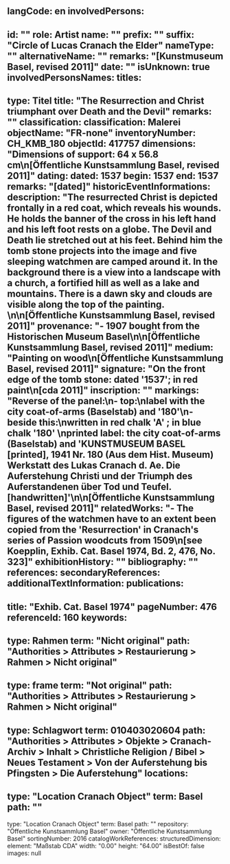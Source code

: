 langCode: en
involvedPersons: 
 - 
   id: ""
  role: Artist
  name: ""
  prefix: ""
  suffix: "Circle of Lucas Cranach the Elder"
  nameType: ""
  alternativeName: ""
  remarks: "[Kunstmuseum Basel, revised 2011]"
  date: ""
  isUnknown: true
involvedPersonsNames: 
titles: 
 - 
   type: Titel
  title: "The Resurrection and Christ triumphant over Death and the Devil"
  remarks: ""
classification: 
 classification: Malerei
objectName: "FR-none"
inventoryNumber: CH_KMB_180
objectId: 417757
dimensions: "Dimensions of support: 64 x 56.8 cm\n[Öffentliche Kunstsammlung Basel, revised 2011]"
dating: 
 dated: 1537
 begin: 1537
 end: 1537
 remarks: "[dated]"
 historicEventInformations: 
description: "The resurrected Christ is depicted frontally in a red coat, which reveals his wounds. He holds the banner of the cross in his left hand and his left foot rests on a globe. The Devil and Death lie stretched out at his feet. Behind him the tomb stone projects into the image and five sleeping watchmen are camped around it. In the background there is a view into a landscape with a church, a fortified hill as well as a lake and mountains. There is a dawn sky and clouds are visible along the top of the painting. \n\n[Öffentliche Kunstsammlung Basel, revised 2011]"
provenance: "- 1907 bought from the Historischen Museum Basel\n\n[Öffentliche Kunstsammlung Basel, revised 2011]"
medium: "Painting on wood\n[Öffentliche Kunstsammlung Basel, revised 2011]"
signature: "On the front edge of the tomb stone: dated '1537'; in red paint\n[cda 2011]"
inscription: ""
markings: "Reverse of the panel:\n- top:\nlabel with the city coat-of-arms (Baselstab) and '180'\n- beside this:\nwritten in red chalk 'A' ; in blue chalk '180' \nprinted label: the city coat-of-arms (Baselstab) and 'KUNSTMUSEUM BASEL [printed], 1941 Nr. 180 (Aus dem Hist. Museum) Werkstatt des Lukas Cranach d. Ae. Die Auferstehung Christi und der Triumph des Auferstandenen über Tod und Teufel.[handwritten]'\n\n[Öffentliche Kunstsammlung Basel, revised 2011]"
relatedWorks: "- The figures of the watchmen have to an extent been copied from the 'Resurrection' in Cranach's series of Passion woodcuts from 1509\n[see Koepplin, Exhib. Cat. Basel 1974, Bd. 2, 476, No. 323]"
exhibitionHistory: ""
bibliography: ""
references: 
secondaryReferences: 
additionalTextInformation: 
publications: 
 - 
   title: "Exhib. Cat. Basel 1974"
  pageNumber: 476
  referenceId: 160
keywords: 
 - 
   type: Rahmen
  term: "Nicht original"
  path: "Authorities > Attributes > Restaurierung > Rahmen > Nicht original"
 - 
   type: frame
  term: "Not original"
  path: "Authorities > Attributes > Restaurierung > Rahmen > Nicht original"
 - 
   type: Schlagwort
  term: 010403020604
  path: "Authorities > Attributes > Objekte > Cranach-Archiv > Inhalt > Christliche Religion / Bibel > Neues Testament > Von der Auferstehung bis Pfingsten > Die Auferstehung"
locations: 
 - 
   type: "Location Cranach Object"
  term: Basel
  path: ""
 - 
   type: "Location Cranach Object"
  term: Basel
  path: ""
repository: "Öffentliche Kunstsammlung Basel"
owner: "Öffentliche Kunstsammlung Basel"
sortingNumber: 2016
catalogWorkReferences: 
structuredDimension: 
 element: "Maßstab CDA"
 width: "0.00"
 height: "64.00"
isBestOf: false
images: null